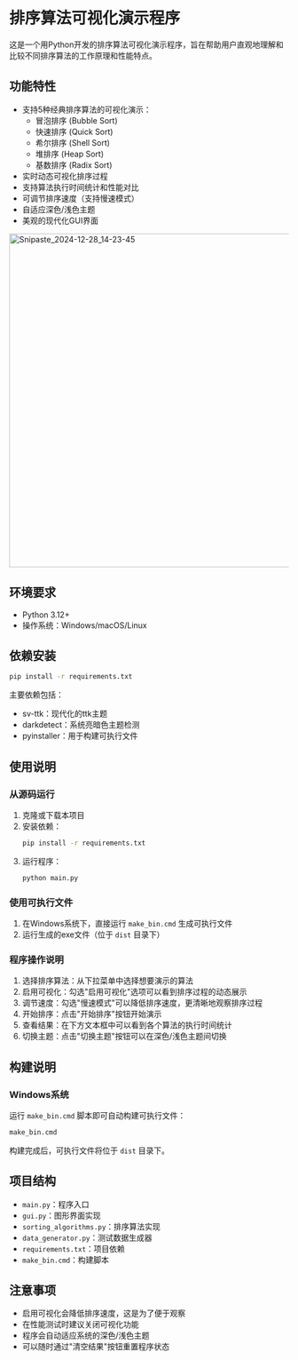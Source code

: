 # 排序算法可视化演示程序

这是一个用Python开发的排序算法可视化演示程序，旨在帮助用户直观地理解和比较不同排序算法的工作原理和性能特点。

## 功能特性

- 支持5种经典排序算法的可视化演示：
  - 冒泡排序 (Bubble Sort)
  - 快速排序 (Quick Sort)
  - 希尔排序 (Shell Sort)
  - 堆排序 (Heap Sort)
  - 基数排序 (Radix Sort)
- 实时动态可视化排序过程
- 支持算法执行时间统计和性能对比
- 可调节排序速度（支持慢速模式）
- 自适应深色/浅色主题
- 美观的现代化GUI界面

<img width="601" alt="Snipaste_2024-12-28_14-23-45" src="https://github.com/user-attachments/assets/570da6fe-a037-4d75-a790-91f1156880bb" />

## 环境要求

- Python 3.12+
- 操作系统：Windows/macOS/Linux

## 依赖安装

```bash
pip install -r requirements.txt
```

主要依赖包括：
- sv-ttk：现代化的ttk主题
- darkdetect：系统亮暗色主题检测
- pyinstaller：用于构建可执行文件

## 使用说明

### 从源码运行

1. 克隆或下载本项目
2. 安装依赖：
   ```bash
   pip install -r requirements.txt
   ```
3. 运行程序：
   ```bash
   python main.py
   ```

### 使用可执行文件

1. 在Windows系统下，直接运行 `make_bin.cmd` 生成可执行文件
2. 运行生成的exe文件（位于 `dist` 目录下）

### 程序操作说明

1. 选择排序算法：从下拉菜单中选择想要演示的算法
2. 启用可视化：勾选"启用可视化"选项可以看到排序过程的动态展示
3. 调节速度：勾选"慢速模式"可以降低排序速度，更清晰地观察排序过程
4. 开始排序：点击"开始排序"按钮开始演示
5. 查看结果：在下方文本框中可以看到各个算法的执行时间统计
6. 切换主题：点击"切换主题"按钮可以在深色/浅色主题间切换

## 构建说明

### Windows系统

运行 `make_bin.cmd` 脚本即可自动构建可执行文件：

```bash
make_bin.cmd
```

构建完成后，可执行文件将位于 `dist` 目录下。

## 项目结构

- `main.py`：程序入口
- `gui.py`：图形界面实现
- `sorting_algorithms.py`：排序算法实现
- `data_generator.py`：测试数据生成器
- `requirements.txt`：项目依赖
- `make_bin.cmd`：构建脚本

## 注意事项

- 启用可视化会降低排序速度，这是为了便于观察
- 在性能测试时建议关闭可视化功能
- 程序会自动适应系统的深色/浅色主题
- 可以随时通过"清空结果"按钮重置程序状态
